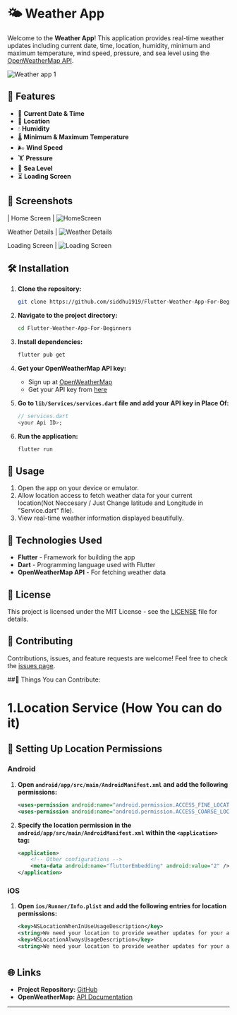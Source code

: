 
# 🌤️ Weather App

Welcome to the **Weather App**! This application provides real-time weather updates including current date, time, location, humidity, minimum and maximum temperature, wind speed, pressure, and sea level using the [OpenWeatherMap API](https://openweathermap.org/api).

![Weather app 1](https://github.com/siddhu1919/Flutter-Weather-App-For-Beginners/assets/85176765/b8c470af-df40-4abb-9d12-f67c3616431f)


## 🚀 Features

- 📅 **Current Date & Time**
- 📍 **Location**
- 💧 **Humidity**
- 🌡️ **Minimum & Maximum Temperature**
- 🌬️ **Wind Speed**
- 🏋️ **Pressure**
- 🌊 **Sea Level**
- ⏳ **Loading Screen**

## 📸 Screenshots

| Home Screen | 
![HomeScreen](https://github.com/siddhu1919/Flutter-Weather-App-For-Beginners/assets/85176765/164b2118-ebcd-4e48-82e5-6aa0fdc85bd9)

Weather Details | 
![Weather Details](https://github.com/siddhu1919/Flutter-Weather-App-For-Beginners/assets/85176765/e6d86b67-7009-4ac4-9733-08b6a69ccc90)

Loading Screen |
![Loading Screen](https://github.com/siddhu1919/Flutter-Weather-App-For-Beginners/assets/85176765/fc69572c-106e-4760-a97c-5946368c144e)



## 🛠️ Installation

1. **Clone the repository:**
    ```bash
    git clone https://github.com/siddhu1919/Flutter-Weather-App-For-Beginners.git
    ```
2. **Navigate to the project directory:**
    ```bash
    cd Flutter-Weather-App-For-Beginners
    ```
3. **Install dependencies:**
    ```bash
    flutter pub get
    ```
4. **Get your OpenWeatherMap API key:**
    - Sign up at [OpenWeatherMap](https://home.openweathermap.org/users/sign_up)
    - Get your API key from [here](https://home.openweathermap.org/api_keys)

5. **Go to `lib/Services/services.dart` file and add your API key in Place Of:**
    ```dart
    // services.dart
    <your Api ID>;
    ```

6. **Run the application:**
    ```bash
    flutter run 
    ```

## 📖 Usage

1. Open the app on your device or emulator.
2. Allow location access to fetch weather data for your current location(Not Neccesary / Just Change latitude and Longitude in "Service.dart" file).
3. View real-time weather information displayed beautifully.

## 🔧 Technologies Used

- **Flutter** - Framework for building the app
- **Dart** - Programming language used with Flutter
- **OpenWeatherMap API** - For fetching weather data

## 📝 License

This project is licensed under the MIT License - see the [LICENSE](LICENSE) file for details.




## 🤝 Contributing
Contributions, issues, and feature requests are welcome! Feel free to check the [issues page](https://github.com/your-username/weather-app/issues).

##🤝 Things You can Contribute:

# 1.Location Service (How You can do it)
## 📲 Setting Up Location Permissions

### Android

1. **Open `android/app/src/main/AndroidManifest.xml` and add the following permissions:**
    ```xml
    <uses-permission android:name="android.permission.ACCESS_FINE_LOCATION" />
    <uses-permission android:name="android.permission.ACCESS_COARSE_LOCATION" />
    ```

2. **Specify the location permission in the `android/app/src/main/AndroidManifest.xml` within the `<application>` tag:**
    ```xml
    <application>
        <!-- Other configurations -->
        <meta-data android:name="flutterEmbedding" android:value="2" />
    </application>
    ```

### iOS

1. **Open `ios/Runner/Info.plist` and add the following entries for location permissions:**
    ```xml
    <key>NSLocationWhenInUseUsageDescription</key>
    <string>We need your location to provide weather updates for your area.</string>
    <key>NSLocationAlwaysUsageDescription</key>
    <string>We need your location to provide weather updates for your area.</string>
    ```

#

## 🌐 Links

- **Project Repository:** [GitHub](https://github.com/your-username/weather-app)
- **OpenWeatherMap:** [API Documentation](https://openweathermap.org/api)

---

